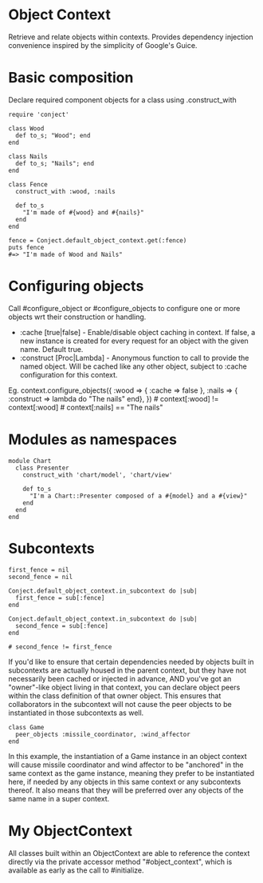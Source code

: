 # Object Context #

Retrieve and relate objects within contexts.  Provides dependency injection convenience inspired by the simplicity of Google's Guice.

# Basic composition #

Declare required component objects for a class using .construct_with


    require 'conject'

    class Wood
      def to_s; "Wood"; end
    end

    class Nails
      def to_s; "Nails"; end
    end

    class Fence
      construct_with :wood, :nails

      def to_s
        "I'm made of #{wood} and #{nails}"
      end
    end

    fence = Conject.default_object_context.get(:fence)
    puts fence
    #=> "I'm made of Wood and Nails"

# Configuring objects #

Call #configure_object or #configure_objects to configure one or more objects wrt
their construction or handling. 

* :cache [true|false] - Enable/disable object caching in context.  If false, a new instance is created for every request for an object with the given name. Default true.
* :construct [Proc|Lambda] - Anonymous function to call to provide the named object.  Will be cached like any other object, subject to :cache configuration for this context.

Eg.
    context.configure_objects({
      :wood => { :cache => false },
      :nails => { :construct => lambda do "The nails" end},
    })
    # context[:wood] != context[:wood]
    # context[:nails] == "The nails"

# Modules as namespaces #

    module Chart
      class Presenter
        construct_with 'chart/model', 'chart/view'

        def to_s
          "I'm a Chart::Presenter composed of a #{model} and a #{view}"
        end
      end
    end

# Subcontexts #

    first_fence = nil
    second_fence = nil

    Conject.default_object_context.in_subcontext do |sub|
      first_fence = sub[:fence]
    end

    Conject.default_object_context.in_subcontext do |sub|
      second_fence = sub[:fence]
    end

    # second_fence != first_fence

If you'd like to ensure that certain dependencies needed by objects built in subcontexts are actually housed in the parent context, but they
have not necessarily been cached or injected in advance, AND you've got an "owner"-like object living in that context, you can declare 
object peers within the class definition of that owner object.  This ensures that collaborators in the subcontext will not cause the peer
objects to be instantiated in those subcontexts as well. 

    class Game
      peer_objects :missile_coordinator, :wind_affector
    end

In this example, the instantiation of a Game instance in an object context will cause missile coordinator and wind affector to be "anchored"
in the same context as the game instance, meaning they prefer to be instantiated here, if needed by any objects in this same context or any
subcontexts thereof.  It also means that they will be preferred over any objects of the same name in a super context.

# My ObjectContext #

All classes built within an ObjectContext are able to reference the context directly via the private accessor method "#object_context", which 
is available as early as the call to #initialize.


